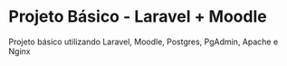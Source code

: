 # Projeto Básico - Laravel + Moodle
Projeto básico utilizando Laravel, Moodle, Postgres, PgAdmin, Apache e Nginx
